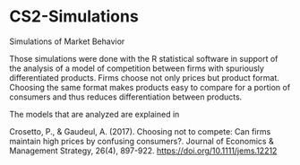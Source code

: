 # CS2-Simulations
Simulations of Market Behavior

Those simulations were done with the R statistical software in support of the analysis of a model of competition between firms with spuriously differentiated products. Firms choose not only prices but product format. Choosing the same format makes products easy to compare for a portion of consumers and thus reduces differentiation between products.

The models that are analyzed are explained in 

Crosetto, P., & Gaudeul, A. (2017). Choosing not to compete: Can firms maintain high prices by confusing consumers?. Journal of Economics & Management Strategy, 26(4), 897-922. https://doi.org/10.1111/jems.12212